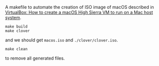 A makefile to automate the creation of ISO image of macOS described in
[VirtualBox: How to create a macOS High Sierra VM to run on a Mac host system](https://tobiwashere.de/2017/10/virtualbox-how-to-create-a-macos-high-sierra-vm-to-run-on-a-mac-host-system/).

```
make build
make clover
```

and we should get `macos.iso` and `./clover/clover.iso`.

```
make clean
```
to remove all generated files.
